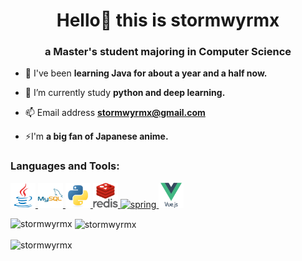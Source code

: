 <h1 align="center">Hello👋 this is stormwyrmx</h1>
<h3 align="center">a Master's student majoring in Computer Science</h3>

- 🔭 I've been **learning Java for about a year and a half now.**

- 🌱 I’m currently study **python and deep learning.**

- 📫 Email address **stormwyrmx@gmail.com**

- ⚡I'm **a big fan of Japanese anime.**

<p align="left">
</p>

<h3 align="left">Languages and Tools:</h3>
<p align="left"> <a href="https://www.java.com" target="_blank" rel="noreferrer"> <img src="https://raw.githubusercontent.com/devicons/devicon/master/icons/java/java-original.svg" alt="java" width="40" height="40"/> </a> <a href="https://www.mysql.com/" target="_blank" rel="noreferrer"> <img src="https://raw.githubusercontent.com/devicons/devicon/master/icons/mysql/mysql-original-wordmark.svg" alt="mysql" width="40" height="40"/> </a> <a href="https://www.python.org" target="_blank" rel="noreferrer"> <img src="https://raw.githubusercontent.com/devicons/devicon/master/icons/python/python-original.svg" alt="python" width="40" height="40"/> </a> <a href="https://redis.io" target="_blank" rel="noreferrer"> <img src="https://raw.githubusercontent.com/devicons/devicon/master/icons/redis/redis-original-wordmark.svg" alt="redis" width="40" height="40"/> </a> <a href="https://spring.io/" target="_blank" rel="noreferrer"> <img src="https://www.vectorlogo.zone/logos/springio/springio-icon.svg" alt="spring" width="40" height="40"/> </a> <a href="https://vuejs.org/" target="_blank" rel="noreferrer"> <img src="https://raw.githubusercontent.com/devicons/devicon/master/icons/vuejs/vuejs-original-wordmark.svg" alt="vuejs" width="40" height="40"/> </a> </p>

<p><img align="left" src="https://github-readme-stats.vercel.app/api/top-langs?username=stormwyrmx&show_icons=true&locale=en&layout=compact" alt="stormwyrmx" /></p>

<p>&nbsp;<img align="center" src="https://github-readme-stats.vercel.app/api?username=stormwyrmx&show_icons=true&locale=en" alt="stormwyrmx" /></p>

<p><img align="center" src="https://github-readme-stats.vercel.app/api/wakatime?username=stormwyrmx&layout=compact" alt="stormwyrmx" /></p>
